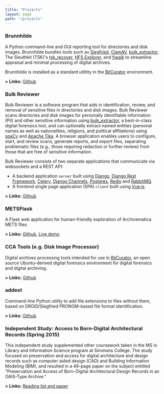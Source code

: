 ```yaml
---
title: "Projects"
layout: page
path: "/projects"
---
```


### Brunnhilde

A Python command-line and GUI reporting tool for directories and disk images. Brunnhilde bundles tools such as [Siegfried](https://www.itforarchivists.com/siegfried), [ClamAV](https://www.clamav.net/), [bulk_extractor](https://forensicswiki.org/wiki/Bulk_extractor), The Sleuthkit (TSK)'s [tsk\_recover](https://sleuthkit.org/sleuthkit/man/tsk_recover.html), [HFS Explorer](http://www.catacombae.org/hfsexplorer/), and [fiwalk](https://www.forensicswiki.org/wiki/Fiwalk) to streamline appraisal and minimal processing of digital archives.

Brunnhilde is installed as a standard utiltity in the [BitCurator](https://wiki.bitcurator.net/index.php?title=BitCurator_Environment) environment.

**> Links:** [Github](https://github.com/timothyryanwalsh/brunnhilde)

### Bulk Reviewer

Bulk Reviewer is a software program that aids in identification, review, and removal of sensitive files in directories and disk images. Bulk Reviewer scans directories and disk images for personally identifiable information (PII) and other sensitive information using [bulk_extractor](https://github.com/simsong/bulk_extractor), a best-in-class digital forensics tool, and can optionally extract named entities (personal names as well as nationalities, religions, and political affiliations) using [spaCy](https://spacy.io/) and [Apache Tika](https://tika.apache.org/). A browser application enables users to configure, start, and review scans, generate reports, and export files, separating problematic files (e.g., those requiring redaction or further review) from those that are free of sensitive information.

Bulk Reviewer consists of two separate applications that communicate via websockets and a REST API:

* A backend application `server` built using [Django](https://www.djangoproject.com/), [Django Rest Framework](http://www.django-rest-framework.org/), [Celery](http://www.celeryproject.org/), [Django Channels](https://channels.readthedocs.io/en/latest/), [Postgres](https://www.postgresql.org/), [Redis](https://redis.io/) and [RabbitMQ](https://en.wikipedia.org/wiki/RabbitMQ).
* A frontend single page application (SPA) `client` built using [Vue.js](https://vuejs.org/).

**> Links:** [Github](https://github.com/timothyryanwalsh/bulk-reviewer)

### METSFlask

A Flask web application for human-friendly exploration of Archivematica METS files.

**> Links:** [Github](https://github.com/timothyryanwalsh/metsflask), [Live demo](http://bitarchivist.pythonanywhere.com)

### CCA Tools (e.g. Disk Image Processor)

Digital archives processing tools intended for use in [BitCurator](https://wiki.bitcurator.net/index.php?title=BitCurator_Environment), an open source Ubuntu-derived digital forensics environment for digital forensics and digital archiving.

**> Links:** [Github](https://github.com/cca-public/cca-tools)

### addext

Command-line Python utility to add file extensions to files without them, based on DROID/Siegfried PRONOM-based file format identification.

**> Links:** [Github](https://github.com/timothyryanwalsh/addext)

### Independent Study: Access to Born-Digital Architectural Records (Spring 2015)

This independent study supplemented other coursework taken in the MS in Library and Information Science program at Simmons College. The study focused on preservation and access for digital architecture and design records such as computer aided design (CAD) and Building Information Modeling (BIM), and resulted in a 49-page paper on the subject entitled "Preservation and Access of Born-Digital Architectural Design Records in an OAIS-Type Archive."

**> Links:** [Reading list and paper](/projects/independentstudy/)
